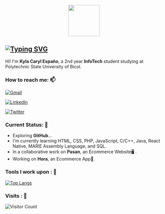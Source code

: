 <!--
**Kaisunoo** is a ✨ _special_ ✨ repository because its `README.md` (this file) appears on your GitHub profile.

- 🔭 I’m currently working on ...
- 🌱 I’m currently learning ...
- 👯 I’m looking to collaborate on ...
- 🤔 I’m looking for help with ...
- 💬 Ask me about ...
- 📫 How to reach me: ...

-->
<p align="center"> <img src="https://c.tenor.com/VpDBCcqCP0IAAAAC/dinosaur-pixel-art.gif" width="100" position="center"/> 

[![Typing SVG](https://readme-typing-svg.herokuapp.com?font=courier+prime&size=24&duration=7000&pause=1000&center=true&color=86DC3D&background=2B2D3D00&width=435&lines=Kaisunoo;Learner+of+a+Trade;Information+Technology;Student;EXO-L)](https://git.io/typing-svg)
-----
Hi! I'm **Kyla Caryl Españo**, a 2nd year **InfoTech** student studying at Polytechnic State University of Bicol.<br>

### How to reach me: 📫
<a href="mailto: ky.espano@gmail.com"> <img alt="Gmail" src="https://img.shields.io/badge/ky.espano@gmail.com-D14836?style=for-the-badge&logo=gmail&logoColor=white"></a>

<a href="https://www.linkedin.com/mwlite/in/kyla-caryl-espa%C3%B1o-289619238"> <img alt="LinkedIn" src="https://img.shields.io/badge/@kaisuno_o-%230077B5.svg?style=for-the-badge&logo=linkedin&logoColor=white"></a>


<a href="https://www.twitter.com/kaisuno_o/"> <img alt="Twitter" src="https://img.shields.io/badge/@kaisuno_o-%231DA1F2.svg?style=for-the-badge&logo=twitter&logoColor=white"></a>

### Current Status: 💭
- Exploring <strong>GitHub</strong>...
- I'm currently learning HTML, CSS, PHP, JavaScript, C/C++, Java, React Native, MARIE Assembly Language, and SQL.
- In a collaborative work on <strong>Pasan</strong>, an Ecommerce Website🖥️ .
- Working on <strong>Hora</strong>, an Ecommerce App📱.

### Tools I work upon : 🚧
[![Top Langs](https://github-readme-stats.vercel.app/api/top-langs/?username=kaisunoo&langs_count=8&theme=dracula&color=B994E6&bg_color=2B2D3D&layout=compact)](https://github.com/anuraghazra/github-readme-stats)

### Visits : 🚪
![Visitor Count](https://profile-counter.glitch.me/{er-roarr}/count.svg)
